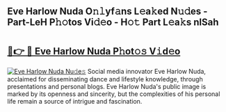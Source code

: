 ## Eve Harlow Nuda O𝚗𝚕yf𝚊ns L𝚎a𝚔ed N𝚞𝚍es - Part-LeH P𝚑𝚘tos Vi𝚍𝚎o - H𝚘𝚝 Part L𝚎a𝚔s nlSah

# <h2><a href="http://kf3ycp.oniu.top/?m=Eve+Harlow+Nuda">🔗👉 🔴 Eve Harlow Nuda P𝚑ot𝚘𝚜 V𝚒d𝚎o</a></h2>

[![Eve Harlow Nuda Nu𝚍e𝚜](https://i.imgur.com/0qMVB7G.gif)](http://kf3ycp.oniu.top/?m=Eve+Harlow+Nuda)
Social media innovator Eve Harlow Nuda, acclaimed for disseminating dance and lifestyle knowledge, through presentations and personal blogs. Eve Harlow Nuda's public image is marked by its openness and sincerity, but the complexities of his personal life remain a source of intrigue and fascination.  
